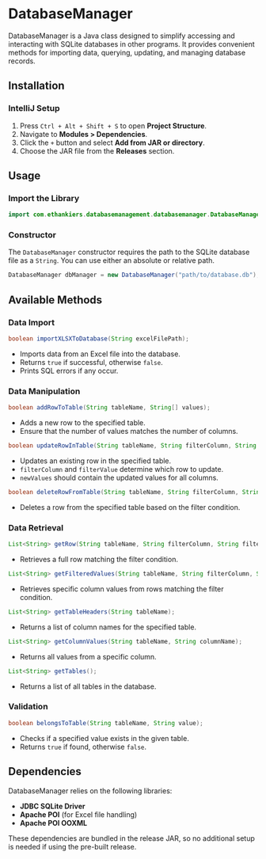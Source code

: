 # DatabaseManager

DatabaseManager is a Java class designed to simplify accessing and interacting with SQLite databases in other programs. It provides convenient methods for importing data, querying, updating, and managing database records.

## Installation

### IntelliJ Setup
1. Press `Ctrl + Alt + Shift + S` to open **Project Structure**.
2. Navigate to **Modules > Dependencies**.
3. Click the `+` button and select **Add from JAR or directory**.
4. Choose the JAR file from the **Releases** section.

## Usage

### Import the Library
```java
import com.ethankiers.databasemanagement.databasemanager.DatabaseManager;
```

### Constructor
The `DatabaseManager` constructor requires the path to the SQLite database file as a `String`. You can use either an absolute or relative path.

```java
DatabaseManager dbManager = new DatabaseManager("path/to/database.db");
```

## Available Methods

### Data Import
```java
boolean importXLSXToDatabase(String excelFilePath);
```
- Imports data from an Excel file into the database.
- Returns `true` if successful, otherwise `false`.
- Prints SQL errors if any occur.

### Data Manipulation
```java
boolean addRowToTable(String tableName, String[] values);
```
- Adds a new row to the specified table.
- Ensure that the number of values matches the number of columns.

```java
boolean updateRowInTable(String tableName, String filterColumn, String filterValue, List<String> newValues);
```
- Updates an existing row in the specified table.
- `filterColumn` and `filterValue` determine which row to update.
- `newValues` should contain the updated values for all columns.

```java
boolean deleteRowFromTable(String tableName, String filterColumn, String filterValue);
```
- Deletes a row from the specified table based on the filter condition.

### Data Retrieval
```java
List<String> getRow(String tableName, String filterColumn, String filterValue);
```
- Retrieves a full row matching the filter condition.

```java
List<String> getFilteredValues(String tableName, String filterColumn, String filterValue, String[] columns);
```
- Retrieves specific column values from rows matching the filter condition.

```java
List<String> getTableHeaders(String tableName);
```
- Returns a list of column names for the specified table.

```java
List<String> getColumnValues(String tableName, String columnName);
```
- Returns all values from a specific column.

```java
List<String> getTables();
```
- Returns a list of all tables in the database.

### Validation
```java
boolean belongsToTable(String tableName, String value);
```
- Checks if a specified value exists in the given table.
- Returns `true` if found, otherwise `false`.

## Dependencies
DatabaseManager relies on the following libraries:
- **JDBC SQLite Driver**
- **Apache POI** (for Excel file handling)
- **Apache POI OOXML**

These dependencies are bundled in the release JAR, so no additional setup is needed if using the pre-built release.


